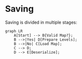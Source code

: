 # Saving

Saving is divided in multiple stages:

```mermaid
graph LR
    A[Start] --> B{Valid Map?};
    B -->|Yes| D[Prepare Levels];
    B -->|No| C[Load Map];
    C --> D;
    D --> E[Deserialize];
```
